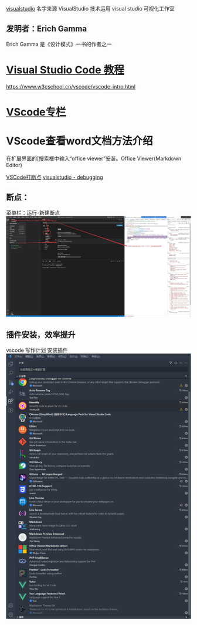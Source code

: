 [visualstudio](https://code.visualstudio.com/)
名字来源
VisualStudio 技术运用
visual studio 可视化工作室
## 发明者：Erich Gamma
Erich Gamma 是《设计模式》一书的作者之一

# [Visual Studio Code 教程](https://www.w3cschool.cn/vscode/)
https://www.w3cschool.cn/vscode/vscode-intro.html

# [VScode专栏](https://www.kancloud.cn/shangyewangchuan/vs_code/972681)

# VScode查看word文档方法介绍

在扩展界面的[搜索框中输入“office viewer”安装。Office Viewer(Markdown Editor)


[VSCode打断点](https://blog.csdn.net/mygoes/article/details/115363628)
[visualstudio - debugging](https://code.visualstudio.com/docs/nodejs/nodejs-debugging)

## 断点：



菜单栏：运行-新建断点
![Alt](vscode_chrome.jpg)

## 插件安装，效率提升


vscode 写作计划
安装插件
![](./docs/images/extension.png)